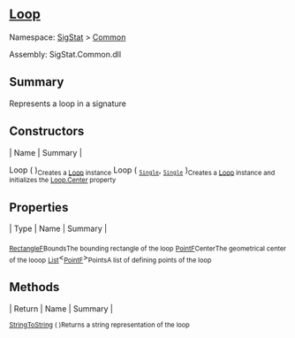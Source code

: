 # <sub>[Loop](./Loop.md)</sub>

Namespace: [SigStat]() > [Common](./README.md)

Assembly: SigStat.Common.dll

## Summary
Represents a loop in a signature

## Constructors

| Name | Summary | 

Loop (  )<sub>Creates a [Loop](https://github.com/hargitomi97/sigstat/blob/master/docs/md/SigStat/Common/Loop.md) instance</sub>
Loop ( <sub>[`Single`](https://docs.microsoft.com/en-us/dotnet/api/System.Single)</sub>, <sub>[`Single`](https://docs.microsoft.com/en-us/dotnet/api/System.Single)</sub> )<sub>Creates a [Loop](https://github.com/hargitomi97/sigstat/blob/master/docs/md/SigStat/Common/Loop.md) instance and initializes the [Loop.Center](https://github.com/hargitomi97/sigstat/blob/master/docs/md/SigStat/Common/Loop.md) property</sub>


## Properties

| Type | Name | Summary | 

<sub>[RectangleF](https://docs.microsoft.com/en-us/dotnet/api/System.Drawing.RectangleF)</sub><sub>Bounds</sub><sub>The bounding rectangle of the loop</sub>
<sub>[PointF](https://docs.microsoft.com/en-us/dotnet/api/System.Drawing.PointF)</sub><sub>Center</sub><sub>The geometrical center of the looop</sub>
<sub>[List](https://docs.microsoft.com/en-us/dotnet/api/System.Collections.Generic.List-1)</sub>\<<sub>[PointF](https://docs.microsoft.com/en-us/dotnet/api/System.Drawing.PointF)</sub>><sub>Points</sub><sub>A list of defining points of the loop</sub>


## Methods

| Return | Name | Summary | 

<sub>[String](https://docs.microsoft.com/en-us/dotnet/api/System.String)</sub><sub>[ToString](./Methods/Loop-100663342.md) (  )</sub><sub>Returns a string representation of the loop</sub>


